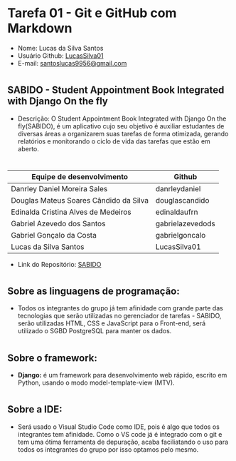 # Tarefa 01 - Git e GitHub com Markdown

* Nome: Lucas da Silva Santos
* Usuário Github: [LucasSilva01](https://github.com/LucasSilva01)
* E-mail: santoslucas9956@gmail.com
#

## SABIDO - Student Appointment Book Integrated with Django On the fly



* Descrição: O Student Appointment Book Integrated with Django On the fly(SABIDO), é um aplicativo cujo seu objetivo é auxiliar estudantes de diversas áreas a organizarem suas tarefas de forma otimizada, gerando relatórios e monitorando o ciclo de vida das tarefas que estão em aberto.
#
| Equipe de desenvolvimento | Github
|----  | ---- |
| Danrley Daniel Moreira Sales | danrleydaniel
| Douglas Mateus Soares Cândido da Silva| douglascandido
| Edinalda Cristina Alves de Medeiros | edinaldaufrn
| Gabriel Azevedo dos Santos | gabrielazevedods
| Gabriel Gonçalo da Costa | gabrielgoncalo
| Lucas da Silva Santos | LucasSilva01


* Link do Repositório: [SABIDO](https://github.com/gabrielazevedods/engenharia-de-software-II)
#
## Sobre as linguagens de programação:

 - Todos os integrantes do grupo já tem afinidade com grande parte das tecnologias que serão utilizadas no gerenciador de tarefas - SABIDO, serão utilizadas HTML, CSS e JavaScript para o Front-end, será utilizado o SGBD PostgreSQL para manter os dados.

#
 ## Sobre o framework: 

- **Django:** é um framework para desenvolvimento web rápido, escrito em Python, usando o modo model-template-view (MTV).

#
## Sobre a IDE:

- Será usado o Visual Studio Code como IDE, pois é algo que todos os integrantes tem afinidade. Como o VS code já é integrado com o git e tem uma ótima ferramenta de depuração, acaba faciliatando o uso para todos os integrantes do grupo por isso optamos pelo mesmo.
